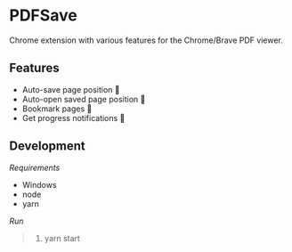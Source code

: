 # PDFSave

Chrome extension with various features for the Chrome/Brave PDF viewer.

## Features
* Auto-save page position 💾
* Auto-open saved page position 📖
* Bookmark pages 🔖
* Get progress notifications 📱

## Development
*Requirements*
* Windows
* node
* yarn

*Run*

> 1. yarn start